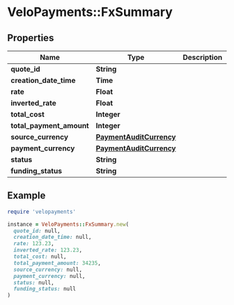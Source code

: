 # VeloPayments::FxSummary

## Properties

| Name | Type | Description | Notes |
| ---- | ---- | ----------- | ----- |
| **quote_id** | **String** |  |  |
| **creation_date_time** | **Time** |  |  |
| **rate** | **Float** |  |  |
| **inverted_rate** | **Float** |  |  |
| **total_cost** | **Integer** |  |  |
| **total_payment_amount** | **Integer** |  |  |
| **source_currency** | [**PaymentAuditCurrency**](PaymentAuditCurrency.md) |  | [optional] |
| **payment_currency** | [**PaymentAuditCurrency**](PaymentAuditCurrency.md) |  | [optional] |
| **status** | **String** |  |  |
| **funding_status** | **String** |  |  |

## Example

```ruby
require 'velopayments'

instance = VeloPayments::FxSummary.new(
  quote_id: null,
  creation_date_time: null,
  rate: 123.23,
  inverted_rate: 123.23,
  total_cost: null,
  total_payment_amount: 34235,
  source_currency: null,
  payment_currency: null,
  status: null,
  funding_status: null
)
```

